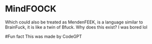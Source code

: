 # MindFOOCK

Which could also be treated as MendenFEEK, is a language similar to BrainFuck, it is like a twin of Bfuck.
Why does this exist? I was bored lol

#Fun fact
This was made by CodeGPT
